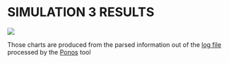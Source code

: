 # SIMULATION 3 RESULTS

<img src="charts/sim3.svg">

Those charts are produced from the parsed information out of the [log file](logs/simulation_sim3.log) processed by the [Ponos](https://github.com/PRESIB/ponos/tree/paper) tool
